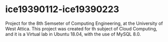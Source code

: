 # ice19390112-ice19390223
Project for the 8th Semseter of Computing Engineering, at the University of West Attica. This project was created for th subject of Cloud Computing, and it is a Virtual lab in Ubuntu 18.04, with the use of MySQL 8.0.
